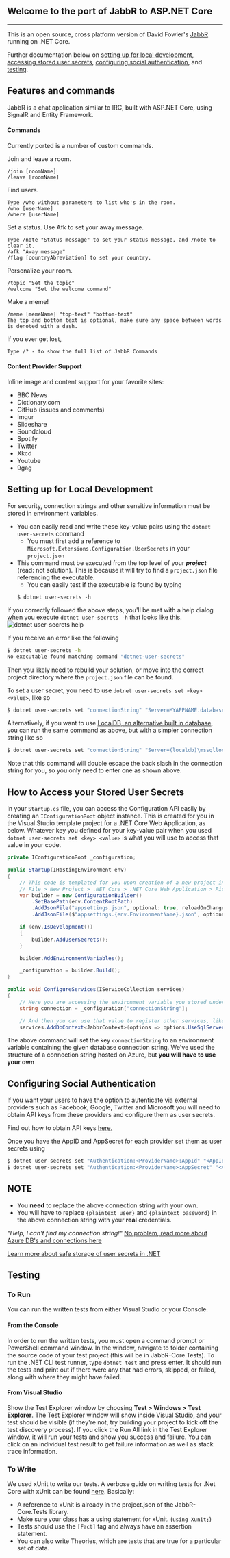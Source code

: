 ## Welcome to the port of JabbR to ASP.NET Core
---
This is an open source, cross platform version of David Fowler's [JabbR](https://github.com/JabbR/JabbR) running on .NET Core. 

Further documentation below on 
[setting up for local development](#setting-up-for-local-development), 
[accessing stored user secrets](#how-to-access-your-stored-user-secrets),
[configuring social authentication](#configuring-social-authentication), and
[testing](#testing).

## Features and commands
JabbR is a chat application similar to IRC, built with ASP.NET Core, using SignalR and Entity Framework.

#### Commands
Currently ported is a number of custom commands. 

Join and leave a room. 
```
/join [roomName]
/leave [roomName]
```
Find users. 
```
Type /who without parameters to list who's in the room.
/who [userName]
/where [userName]
```
Set a status. Use Afk to set your away message.
```
Type /note "Status message" to set your status message, and /note to clear it. 
/afk "Away message"
/flag [countryAbreviation] to set your country.
```
Personalize your room.
```
/topic "Set the topic"
/welcome "Set the welcome command"
```
Make a meme!
```
/meme [memeName] "top-text" "bottom-text"
The top and bottom text is optional, make sure any space between words is denoted with a dash. 
```
If you ever get lost,
```
Type /? - to show the full list of JabbR Commands
```

#### Content Provider Support
Inline image and content support for your favorite sites:
- BBC News
- Dictionary.com 
- GitHub (issues and comments)
- Imgur
- Slideshare
- Soundcloud 
- Spotify
- Twitter
- Xkcd
- Youtube
- 9gag


## Setting up for Local Development
 For security, connection strings and other sensitive information must be stored in environment variables.
 - You can easily read and write these key-value pairs using the `dotnet user-secrets` command
   - You must first add a reference to `Microsoft.Extensions.Configuration.UserSecrets` in your `project.json`
 - This command must be executed from the top level of your ***project*** (read: not solution). This is
   because it will try to find a `project.json` file referencing the executable.
   - You can easily test if the executable is found by typing 
   ```
   $ dotnet user-secrets -h
   ```

 If you correctly followed the above steps, you'll be met with a help dialog when you execute
 `dotnet user-secrets -h` that looks like this. ![dotnet user-secrets help](https://i.gyazo.com/9220f055788ff9bb6cd24da9a14e6076.png)

 If you receive an error like the following
 ```bash
$ dotnet user-secrets -h
No executable found matching command "dotnet-user-secrets"
 ```

 Then you likely need to rebuild your solution, or move into the correct project directory where the `project.json` file can be found.

To set a user secret, you need to use `dotnet user-secrets set <key> <value>`, like so

```bash
$ dotnet user-secrets set "connectionString" "Server=MYAPPNAME.database.windows.net,1433;Initial Catalog=MYCATALOG;Persist Security Info=False;User ID={plaintext user};Password={plaintext password};MultipleActiveResultSets=False;Encrypt=True;TrustServerCertificate=False;Connection Timeout=30;"
```

Alternatively, if you want to use [LocalDB, an alternative built in database](https://blogs.msdn.microsoft.com/sqlexpress/2011/07/12/introducing-localdb-an-improved-sql-express/), you 
can run the same command as above, but with a simpler connection string like so

```bash
$ dotnet user-secrets set "connectionString" "Server=(localdb)\mssqllocaldb;Database=JabbRCore;Trusted_Connection=True;MultipleActiveResultSets=true"
```

Note that this command will double escape the back slash in the connection string for you, so you only need to enter one as shown above.

## How to Access your Stored User Secrets

In your `Startup.cs` file, you can access the Configuration API easily by creating an `IConfigurationRoot` object instance.
This is created for you in the Visual Studio template project for a .NET Core Web Application, as below. 
Whatever key you defined for your key-value pair when you used `dotnet user-secrets set <key> <value>` is what you will
use to access that value in your code.

```csharp
private IConfigurationRoot _configuration;

public Startup(IHostingEnvironment env)
{
    // This code is templated for you upon creation of a new project in Visual Studio
    // File > New Project > .NET Core > .NET Core Web Application > Pick any of Empty, Web API, or Web Application
    var builder = new ConfigurationBuilder()
        .SetBasePath(env.ContentRootPath)
        .AddJsonFile("appsettings.json", optional: true, reloadOnChange: true)
        .AddJsonFile($"appsettings.{env.EnvironmentName}.json", optional: true);

    if (env.IsDevelopment())
    {
        builder.AddUserSecrets();
    }

    builder.AddEnvironmentVariables();

    _configuration = builder.Build();
}

public void ConfigureServices(IServiceCollection services)
{
    // Here you are accessing the environment variable you stored under the key "connectionString"
    string connection = _configuration["connectionString"];

    // And then you can use that value to register other services, like your database.
    services.AddDbContext<JabbrContext>(options => options.UseSqlServer(connection));
```

The above command will set the key `connectionString` to an environment variable containing the given database connection string.
We've used the structure of a connection string hosted on Azure, but **you will have to use your own**

## Configuring Social Authentication

If you want your users to have the option to autenticate via external providers such as Facebook, Google, Twitter and Microsoft 
you will need to obtain API keys from these providers and configure them as user secrets.

Find out how to obtain API keys [here.](https://docs.asp.net/en/latest/security/authentication/sociallogins.html)

Once you have the AppID and AppSecret for each provider set them as user secrets using 

```bash
$ dotnet user-secrets set "Authentication:<ProviderName>:AppId" "<AppId>"
$ dotnet user-secrets set "Authentication:<ProviderName>:AppSecret" "<AppSecret>"
```

## NOTE

 - You **need** to replace the above connection string with your own.
 - You will have to replace `{plaintext user}` and `{plaintext password}` in the above connection string with your **real** credentials.

*"Help, I can't find my connection string!"* 
[No problem, read more about Azure DB's and connections here](https://azure.microsoft.com/en-us/documentation/articles/sql-database-develop-dotnet-simple/)

[Learn more about safe storage of user secrets in .NET](https://docs.asp.net/en/latest/fundamentals/configuration.html)

## Testing

### To Run

You can run the written tests from either Visual Studio or your Console. 

#### From the Console
In order to run the written tests, you must open a command prompt or PowerShell command window. In the window, navigate to folder containing the source code of your test project (this will be in JabbR-Core.Tests).
To run the .NET CLI test runner, type `dotnet test` and press enter. It should run the tests and print out if there were any that had errors, skipped, or failed, along with where they might have failed. 

#### From Visual Studio
 Show the Test Explorer window by choosing **Test > Windows > Test Explorer**. The Test Explorer window will show inside Visual Studio, and your test should be visible (if they're not, try building your project to kick off the test discovery process). If you click the Run All link in the Test Explorer window, it will run your tests and show you success and failure. You can click on an individual test result to get failure information as well as stack trace information.

### To Write

We used xUnit to write our tests. A verbose guide on writing tests for .Net Core with xUnit can be found 
[here](https://xunit.github.io/docs/getting-started-dotnet-core.html).
Basically:
 - A reference to xUnit is already in the project.json of the JabbR-Core.Tests library. 
 - Make sure your class has a using statement for xUnit. (`using Xunit;`)
 - Tests should use the `[Fact]` tag and always have an assertion statement. 
 - You can also write Theories, which are tests that are true for a particular set of data. 